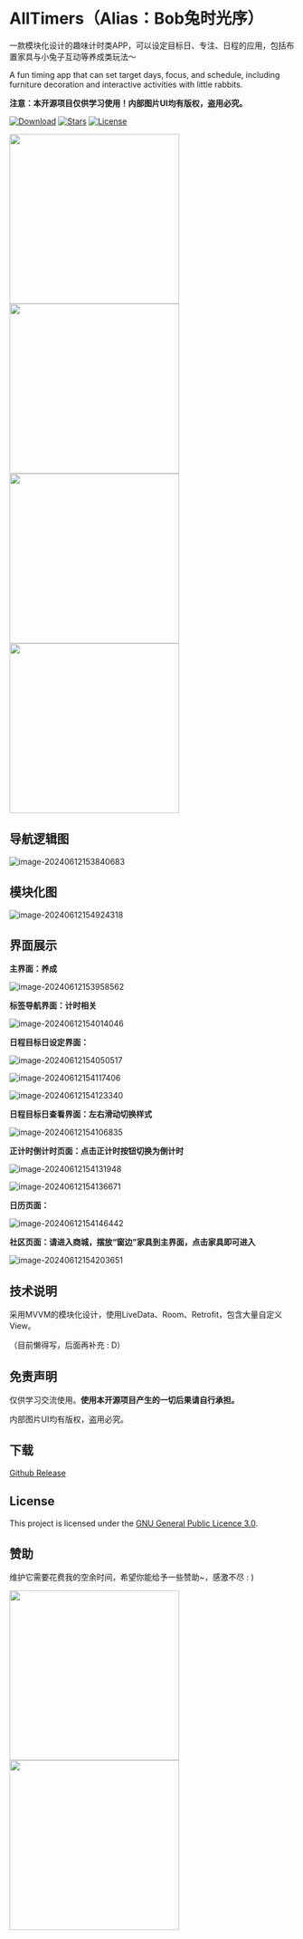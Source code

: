 # AllTimers（Alias：Bob兔时光序）

一款模块化设计的趣味计时类APP，可以设定目标日、专注、日程的应用，包括布置家具与小兔子互动等养成类玩法～

A fun timing app that can set target days, focus, and schedule, including furniture decoration and interactive activities with little rabbits.

**注意：本开源项目仅供学习使用！内部图片UI均有版权，盗用必究。**

[![Download](https://img.shields.io/github/v/release/sandyz987/AllTimers?label=Download)](https://github.com/sandyz987/AllTimers/releases/latest)
[![Stars](https://img.shields.io/github/stars/sandyz987/AllTimers?label=Stars)](https://github.com/sandyz987/AllTimers)
[![License](https://img.shields.io/github/license/sandyz987/AllTimers?label=License)](https://choosealicense.com/licenses/gpl-3.0/)



<img src="readme.assets/1.gif" width="300px">

<img src="readme.assets/2.gif" width="300px">

<img src="readme.assets/3.gif" width="300px">



<img src="readme.assets/4.gif" width="300px">

## 导航逻辑图

![image-20240612153840683](readme.assets/image-20240612153840683.png)



## 模块化图

![image-20240612154924318](readme.assets/image-20240612154924318.png)



## 界面展示

**主界面：养成**

![image-20240612153958562](readme.assets/image-20240612153958562.png)

**标签导航界面：计时相关**

![image-20240612154014046](readme.assets/image-20240612154014046.png)

**日程目标日设定界面：**

![image-20240612154050517](readme.assets/image-20240612154050517.png)

![image-20240612154117406](readme.assets/image-20240612154117406.png)



![image-20240612154123340](readme.assets/image-20240612154123340.png)

**日程目标日查看界面：左右滑动切换样式**

![image-20240612154106835](readme.assets/image-20240612154106835.png)

**正计时倒计时页面：点击正计时按钮切换为倒计时**

![image-20240612154131948](readme.assets/image-20240612154131948.png)



![image-20240612154136671](readme.assets/image-20240612154136671.png)

**日历页面：**

![image-20240612154146442](readme.assets/image-20240612154146442.png)

**社区页面：请进入商城，摆放“窗边”家具到主界面，点击家具即可进入**

![image-20240612154203651](readme.assets/image-20240612154203651.png)



## 技术说明

采用MVVM的模块化设计，使用LiveData、Room、Retrofit，包含大量自定义View。

（目前懒得写，后面再补充  : D）



## 免责声明
仅供学习交流使用。**使用本开源项目产生的一切后果请自行承担。**

内部图片UI均有版权，盗用必究。



## 下载
[Github Release](https://github.com/sandyz987/AllTimers/releases/latest)



## License

This project is licensed under the [GNU General Public Licence 3.0](https://choosealicense.com/licenses/gpl-3.0/).



## 赞助

维护它需要花费我的空余时间，希望你能给予一些赞助~，感激不尽 : )

<img src="readme.assets/zfb.jpg" width="300px"><img src="readme.assets/wx.jpg" width="300px">

